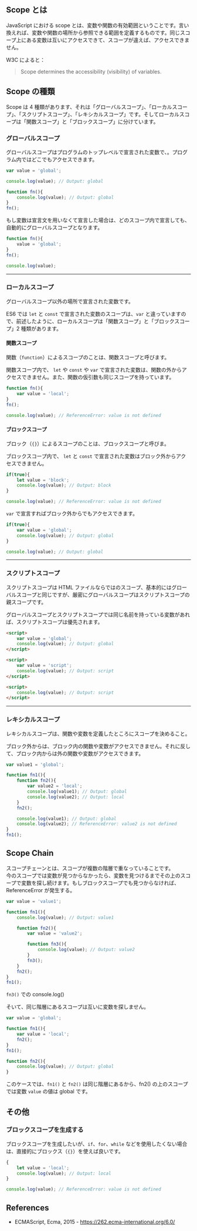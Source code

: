 ## Scope とは

JavaScript における scope とは、変数や関数の有効範囲ということです。言い換えれば、変数や関数の場所から参照できる範囲を定義するものです。同じスコープ上にある変数は互いにアクセスできて、スコープが違えば、アクセスできません。

W3C によると：

> Scope determines the accessibility (visibility) of variables.

## Scope の種類

Scope は 4 種類があります、それは「グローバルスコープ」、「ローカルスコープ」、「スクリプトスコープ」、「レキシカルスコープ」です。そしてローカルスコープは「関数スコープ」と「ブロックスコープ」に分けています。

### グローバルスコープ

グローバルスコープはプログラムのトップレベルで宣言された変数で、。プログラム内ではどこでもアクセスできます。

```js
var value = 'global';

console.log(value); // Output: global

function fn(){
    console.log(value); // Output: global
}
fn();
```

もし変数は宣言文を用いなくて宣言した場合は、どのスコープ内で宣言しても、自動的にグローバルスコープとなります。

```js
function fn(){
    value = 'global';
}
fn();

console.log(value);
```

---

### ローカルスコープ

グローバルスコープ以外の場所で宣言された変数です。

ES6 では `let` と `const` で宣言された変数のスコープは、`var` と違っていますので、前述したように、ローカルスコープは「関数スコープ」と「ブロックスコープ」2 種類があります。

#### 関数スコープ

関数（`function`）によるスコープのことは、関数スコープと呼びます。

関数スコープ内で、 `let` や `const` や `var` で宣言された変数は、関数の外からアクセスできません。また、関数の仮引数も同じスコープを持っています。

```js
function fn(){
    var value = 'local';
}
fn();

console.log(value); // ReferenceError: value is not defined
```

#### ブロックスコープ

ブロック（`{}`）によるスコープのことは、ブロックスコープと呼びま。

ブロックスコープ内で、 `let` と `const` で宣言された変数はブロック外からアクセスできません。

```js
if(true){
    let value = 'block';
    console.log(value); // Output: block
}

console.log(value); // ReferenceError: value is not defined
```

`var` で宣言すればブロック外からでもアクセスできます。

```js
if(true){
    var value = 'global';
    console.log(value); // Output: global
}

console.log(value); // Output: global
```

---

### スクリプトスコープ

スクリプトスコープは HTML ファイルならではのスコープ、基本的にはグローバルスコープと同じですが、厳密にグローバルスコープはスクリプトスコープの親スコープです。

グローバルスコープとスクリプトスコープでは同じ名前を持っている変数があれば、スクリプトスコープは優先されます。

```html
<script>
    var value = 'global';
    console.log(value); // Output: global
</script>

<script>
    var value = 'script';
    console.log(value); // Output: script
</script>

<script>
    console.log(value); // Output: script
</script>
```

---

### レキシカルスコープ

レキシカルスコープは、関数や変数を定義したところにスコープを決めること。

ブロック外からは、ブロック内の関数や変数がアクセスできません。それに反して、ブロック内からは外の関数や変数がアクセスできます。

```js
var value1 = 'global';

function fn1(){
    function fn2(){
        var value2 = 'local';
        console.log(value1); // Output: global
        console.log(value2); // Output: local
    }
    fn2();

    console.log(value1); // Output: global
    console.log(value2); // ReferenceError: value2 is not defined
}
fn1();
```

## Scope Chain

スコープチェーンとは、スコープが複数の階層で重なっていることです。<br />
今のスコープでは変数が見つからなかったら、変数を見つけるまでその上のスコープで変数を探し続けます。もしブロックスコープでも見つからなければ、ReferenceError が発生する。

```js
var value = 'value1';

function fn1(){
    console.log(value); // Output: value1

    function fn2(){
        var value = 'value2';

        function fn3(){
            console.log(value); // Output: value2
        }
        fn3();
    }
    fn2();
}
fn1();
```

`fn3()` での console.log() 

そいて、同じ階層にあるスコープは互いに変数を探しません。

```js
var value = 'global';

function fn1(){
    var value = 'local';
    fn2();
}
fn1();

function fn2(){
    console.log(value); // Output: global
}
```

このケースでは、`fn1()` と `fn2()` は同じ階層にあるから、fn2() の上のスコープでは変数 `value` の値は global です。

## その他

### ブロックスコープを生成する

ブロックスコープを生成したいが、`if`、`for`、`while` などを使用したくない場合は、直接的にブロックス（`{}`）を使えば良いです。

```js
{
    let value = 'local';
    console.log(value); // Output: local
}

console.log(value); // ReferenceError: value is not defined
```

## References

<ul class="public-article-references">
    <li>ECMAScript, Ecma, 2015 - <a href="https://262.ecma-international.org/6.0/" target="_blank">https://262.ecma-international.org/6.0/</a></li>
</ul>